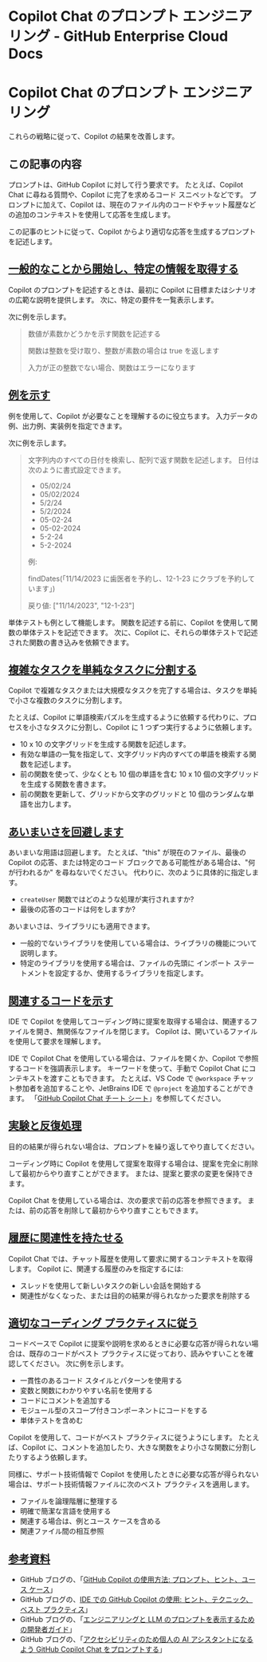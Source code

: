 # Copilot Chat のプロンプト エンジニアリング - GitHub Enterprise Cloud Docs

# Copilot Chat のプロンプト エンジニアリング

これらの戦略に従って、Copilot の結果を改善します。

## この記事の内容

プロンプトは、GitHub Copilot に対して行う要求です。 たとえば、Copilot Chat に尋ねる質問や、Copilot に完了を求めるコード スニペットなどです。 プロンプトに加えて、Copilot は、現在のファイル内のコードやチャット履歴などの追加のコンテキストを使用して応答を生成します。

この記事のヒントに従って、Copilot からより適切な応答を生成するプロンプトを記述します。

## [一般的なことから開始し、特定の情報を取得する](#start-general-then-get-specific)

Copilot のプロンプトを記述するときは、最初に Copilot に目標またはシナリオの広範な説明を提供します。 次に、特定の要件を一覧表示します。

次に例を示します。

> 数値が素数かどうかを示す関数を記述する
> 
> 関数は整数を受け取り、整数が素数の場合は true を返します
> 
> 入力が正の整数でない場合、関数はエラーになります

## [例を示す](#give-examples)

例を使用して、Copilot が必要なことを理解するのに役立ちます。 入力データの例、出力例、実装例を指定できます。

次に例を示します。

> 文字列内のすべての日付を検索し、配列で返す関数を記述します。 日付は次のように書式設定できます。
> 
> -   05/02/24
> -   05/02/2024
> -   5/2/24
> -   5/2/2024
> -   05-02-24
> -   05-02-2024
> -   5-2-24
> -   5-2-2024
> 
> 例:
> 
> findDates(「11/14/2023 に歯医者を予約し、12-1-23 にクラブを予約しています」)
> 
> 戻り値: \["11/14/2023", "12-1-23"\]

単体テストも例として機能します。 関数を記述する前に、Copilot を使用して関数の単体テストを記述できます。 次に、Copilot に、それらの単体テストで記述された関数の書き込みを依頼できます。

## [複雑なタスクを単純なタスクに分割する](#break-complex-tasks-into-simpler-tasks)

Copilot で複雑なタスクまたは大規模なタスクを完了する場合は、タスクを単純で小さな複数のタスクに分割します。

たとえば、Copilot に単語検索パズルを生成するように依頼する代わりに、プロセスを小さなタスクに分割し、Copilot に 1 つずつ実行するように依頼します。

-   10 x 10 の文字グリッドを生成する関数を記述します。
-   有効な単語の一覧を指定して、文字グリッド内のすべての単語を検索する関数を記述します。
-   前の関数を使って、少なくとも 10 個の単語を含む 10 x 10 個の文字グリッドを生成する関数を書きます。
-   前の関数を更新して、グリッドから文字のグリッドと 10 個のランダムな単語を出力します。

## [あいまいさを回避します](#avoid-ambiguity)

あいまいな用語は回避します。 たとえば、"this" が現在のファイル、最後の Copilot の応答、または特定のコード ブロックである可能性がある場合は、"何が行われるか" を尋ねないでください。 代わりに、次のように具体的に指定します。

-   `createUser` 関数ではどのような処理が実行されますか?
-   最後の応答のコードは何をしますか?

あいまいさは、ライブラリにも適用できます。

-   一般的でないライブラリを使用している場合は、ライブラリの機能について説明します。
-   特定のライブラリを使用する場合は、ファイルの先頭に インポート ステートメントを設定するか、使用するライブラリを指定します。

## [関連するコードを示す](#indicate-relevant-code)

IDE で Copilot を使用してコーディング時に提案を取得する場合は、関連するファイルを開き、無関係なファイルを閉じます。 Copilot は、開いているファイルを使用して要求を理解します。

IDE で Copilot Chat を使用している場合は、ファイルを開くか、Copilot で参照するコードを強調表示します。 キーワードを使って、手動で Copilot Chat にコンテキストを渡すこともできます。 たとえば、VS Code で `@workspace` チャット参加者を追加することや、JetBrains IDE で `@project` を追加することができます。 「[GitHub Copilot Chat チート シート](/ja/enterprise-cloud@latest/copilot/using-github-copilot/github-copilot-chat-cheat-sheet)」を参照してください。

## [実験と反復処理](#experiment-and-iterate)

目的の結果が得られない場合は、プロンプトを繰り返してやり直してください。

コーディング時に Copilot を使用して提案を取得する場合は、提案を完全に削除して最初からやり直すことができます。 または、提案と要求の変更を保持できます。

Copilot Chat を使用している場合は、次の要求で前の応答を参照できます。 または、前の応答を削除して最初からやり直すこともできます。

## [履歴に関連性を持たせる](#keep-history-relevant)

Copilot Chat では、チャット履歴を使用して要求に関するコンテキストを取得します。 Copilot に、関連する履歴のみを指定するには:

-   スレッドを使用して新しいタスクの新しい会話を開始する
-   関連性がなくなった、または目的の結果が得られなかった要求を削除する

## [適切なコーディング プラクティスに従う](#follow-good-coding-practices)

コードベースで Copilot に提案や説明を求めるときに必要な応答が得られない場合は、既存のコードがベスト プラクティスに従っており、読みやすいことを確認してください。 次に例を示します。

-   一貫性のあるコード スタイルとパターンを使用する
-   変数と関数にわかりやすい名前を使用する
-   コードにコメントを追加する
-   モジュール型のスコープ付きコンポーネントにコードをする
-   単体テストを含めむ

Copilot を使用して、コードがベスト プラクティスに従うようにします。 たとえば、Copilot に、コメントを追加したり、大きな関数をより小さな関数に分割したりするよう依頼します。

同様に、サポート技術情報で Copilot を使用したときに必要な応答が得られない場合は、サポート技術情報ファイルに次のベスト プラクティスを適用します。

-   ファイルを論理階層に整理する
-   明確で簡潔な言語を使用する
-   関連する場合は、例とユース ケースを含める
-   関連ファイル間の相互参照

## [参考資料](#further-reading)

-   GitHub ブログの、「[GitHub Copilot の使用方法: プロンプト、ヒント、ユース ケース](https://github.blog/2023-06-20-how-to-write-better-prompts-for-github-copilot/)」
-   GitHub ブログの、[IDE での GitHub Copilot の使用: ヒント、テクニック、ベスト プラクティス](https://github.blog/2024-03-25-how-to-use-github-copilot-in-your-ide-tips-tricks-and-best-practices/)」
-   GitHub ブログの、「[エンジニアリングと LLM のプロンプトを表示するための開発者ガイド](https://github.blog/2023-07-17-prompt-engineering-guide-generative-ai-llms/)」
-   GitHub ブログの、「[アクセシビリティのため個人の AI アシスタントになるよう GitHub Copilot Chat をプロンプトする](https://github.blog/2023-10-09-prompting-github-copilot-chat-to-become-your-personal-ai-assistant-for-accessibility/)」